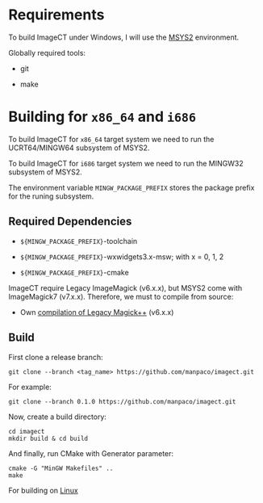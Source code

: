 # Requirements

To build ImageCT under Windows, I will use the [MSYS2](https://www.msys2.org/#installation) environment.

Globally required tools:

- git

- make

# Building for ``x86_64`` and ``i686``

To build ImageCT for ``x86_64`` target system we need to run the UCRT64/MINGW64 subsystem of MSYS2.

To build ImageCT for ``i686`` target system we need to run the MINGW32 subsystem of MSYS2.

The environment variable ``MINGW_PACKAGE_PREFIX`` stores the package prefix for the runing subsystem.

## Required Dependencies

- ``${MINGW_PACKAGE_PREFIX}``-toolchain
    
- ``${MINGW_PACKAGE_PREFIX}``-wxwidgets3.x-msw; with x = 0, 1, 2

- ``${MINGW_PACKAGE_PREFIX}``-cmake

ImageCT require Legacy ImageMagick (v6.x.x), but MSYS2 come with ImageMagick7 (v7.x.x). Therefore, we must to compile from source:

- Own [compilation of Legacy Magick++](/docs/imagemagick6-msys2.md) (v6.x.x)

## Build

First clone a release branch:

    git clone --branch <tag_name> https://github.com/manpaco/imagect.git

For example:

    git clone --branch 0.1.0 https://github.com/manpaco/imagect.git

Now, create a build directory:

    cd imagect
    mkdir build & cd build

And finally, run CMake with Generator parameter:

    cmake -G "MinGW Makefiles" ..
    make

For building on [Linux](/docs/linux-build.md)
